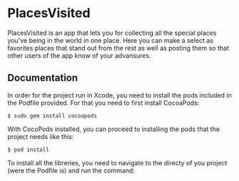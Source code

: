 # PlacesVisited
PlacesVisited is an app that lets you for collecting all the special places you've being in the world in one place. Here you can make a select as favorites places that stand out from the rest as well as posting them so that other users of the app know of your advansures.

Documentation
-------------

In order for the project run in Xcode, you need to install the pods included in the Podfile provided. For that you need to first install CocoaPods:

```$ sudo gem install cocoapods```

With CocoPods installed, you can proceed to installing the pods that the project needs like this:

```$ pod install```

To install all the libreries, you need to navigate to the directy of you project (were the Podfile is) and run the command:



